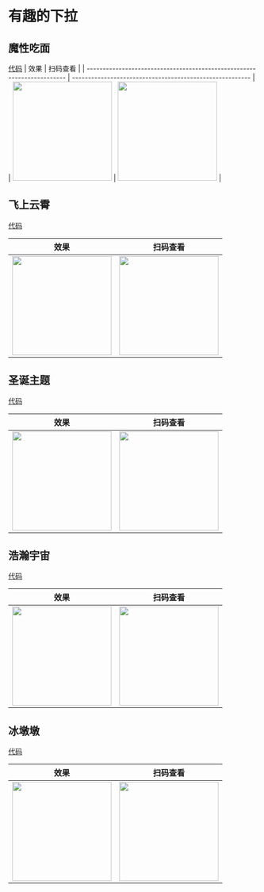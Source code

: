 # 有趣的下拉

## 魔性吃面

[代码](https://github.com/wzs28150/coolui-scroller/tree/master/demo/pages/demo/animation/noodles)
| 效果 | 扫码查看 |
| ----------------------------------------------------------------------- | -------------------------------------------------------- |
| <img src="https://test.wzs.pub/pic/food_pic.gif" height="200" /> | <img src="/images/mxcm.png" width="200" /> |

## 飞上云霄

[代码](https://github.com/wzs28150/coolui-scroller/tree/master/demo/pages/demo/animation/fly)

| 效果                                                             | 扫码查看                                   |
| ---------------------------------------------------------------- | ------------------------------------------ |
| <img src="https://test.wzs.pub/pic/fly_pic1.gif" height="200" /> | <img src="/images/fsyx.png" width="200" /> |

## 圣诞主题

[代码](https://github.com/wzs28150/coolui-scroller/tree/master/demo/pages/demo/animation/christmas)

| 效果                                                                             | 扫码查看                                      |
| -------------------------------------------------------------------------------- | --------------------------------------------- |
| <img src="https://test.wzs.pub/pic/christmas/merrychristmas.gif" height="200" /> | <img src="/images/sdlrerw.png" width="200" /> |

## 浩瀚宇宙

[代码](https://github.com/wzs28150/coolui-scroller/tree/master/demo/pages/demo/animation/universe)

| 效果                                                                   | 扫码查看                                       |
| ---------------------------------------------------------------------- | ---------------------------------------------- |
| <img src="https://test.wzs.pub/pic/universe/earth.gif" height="200" /> | <img src="/images/universe.png" width="200" /> |

## 冰墩墩

[代码](https://github.com/wzs28150/coolui-scroller/tree/master/demo/pages/demo/animation/bingdwendwen)

| 效果                                                              | 扫码查看                                   |
| ----------------------------------------------------------------- | ------------------------------------------ |
| <img src="https://test.wzs.pub/pic/bing/bing.jpg" height="200" /> | <img src="/images/bing.png" width="200" /> |
